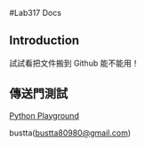 #Lab317 Docs

## Introduction
試試看把文件搬到 Github 能不能用！

## 傳送門測試
[Python Playground](https://github.com/Lab-317/docs/blob/master/PythonPlaygroundIntro.md)


bustta(bustta80980@gmail.com)
